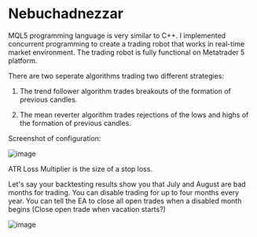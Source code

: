 # Nebuchadnezzar

MQL5 programming language is very similar to C++. I implemented concurrent programming to create a trading robot that works in real-time market environment. The trading robot is fully functional on Metatrader 5 platform.


There are two seperate algorithms trading two different strategies:

1. The trend follower algorithm trades breakouts of the formation of previous candles.

2. The mean reverter algorithm trades rejections of the lows and highs of the formation of previous candles.

Screenshot of configuration:

![image](https://github.com/user-attachments/assets/8ada5d69-69bf-4a58-83d7-00eb8bc6a7e8)

ATR Loss Multiplier is the size of a stop loss. 

Let's say your backtesting results show you that July and August are bad months for trading. You can disable trading for up to four months every year. You can tell the EA to close all open trades when a disabled month begins (Close open trade when vacation starts?) 

![image](https://github.com/user-attachments/assets/fa6d2810-7641-47c7-95e6-0a6c33440914)

